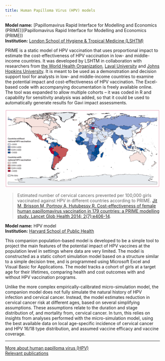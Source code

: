 ```yaml
---
title: Human Papilloma Virus (HPV) models
---
```


**Model name:** [Papillomavirus Rapid Interface for Modelling and Economics (PRIME)](Papillomavirus Rapid Interface for Modelling and Economics (PRIME))    
**Institution:** [London School of Hygiene & Tropical Medicine (LSHTM)](http://www.lshtm.ac.uk/)

PRIME is a static model of HPV vaccination that uses proportional impact to estimate the cost-effectiveness of HPV vaccination in low- and middle-income countries. It was developed by LSHTM in collaboration with researchers from [the World Health Organization](http://who.int/en/), [Laval University](https://www.ulaval.ca/en/) and [Johns Hopkins University](https://www.jhu.edu/). It is meant to be used as a demonstration and decision support tool for analysts in low- and middle-income countries to examine the potential impact and cost-effectiveness of HPV vaccination. The Excel-based code with accompanying documentation is freely available online. The tool was expanded to allow multiple cohorts – it was coded in R and capability for sensitivity analysis was added, so that it could be used to automatically generate results for Gavi impact assessments. 

[![](/img/models/prime_hpv_model.png)](/img/models/prime_hpv_model.png)

> Estimated number of cervical cancers prevented per 100,000 girls vaccinated against HPV in different countries according to PRIME. [Jit M, Brisson M, Portnoy A, Hutubessy R. Cost-effectiveness of female human papillomavirus vaccination in 179 countries: a PRIME modelling study. Lancet Glob Health 2014; 2(7):e406-14](https://www.ncbi.nlm.nih.gov/pubmed/25103394).




<div id="harvard"></div>

**Model name:** HPV model  
**Institution:** [Harvard School of Public Health](https://www.hsph.harvard.edu/)

This companion population-based model is developed to be a simple tool to project the main features of the potential impact of HPV vaccines at the population level in settings where data are very limited. The model is constructed as a static cohort simulation model based on a structure similar to a simple decision tree, and is programmed using Microsoft Excel and Visual Basic for Applications. The model tracks a cohort of girls at a target age for their lifetimes, comparing health and cost outcomes with and without HPV vaccination programs.

Unlike the more complex empirically-calibrated micro-simulation model, the companion model does not fully simulate the natural history of HPV infection and cervical cancer. Instead, the model estimates reduction in cervical cancer risk at different ages, based on several simplifying assumptions. These assumptions relate to the duration and stage distribution of, and mortality from, cervical cancer. In turn, this relies on insights from analyses performed with the micro-simulation model, using the best available data on local age-specific incidence of cervical cancer and HPV 16/18 type distribution, and assumed vaccine efficacy and vaccine coverage.

---

[More about human papilloma virus (HPV)](/diseases/hpv)  
[Relevant publications](/publications)

